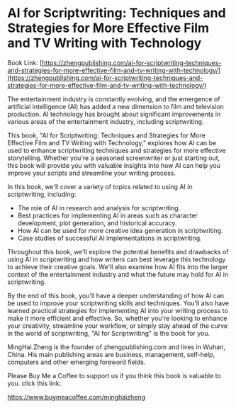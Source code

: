 # AI for Scriptwriting: Techniques and Strategies for More Effective Film and TV Writing with Technology

Book Link: [https://zhengpublishing.com/ai-for-scriptwriting-techniques-and-strategies-for-more-effective-film-and-tv-writing-with-technology/](https://zhengpublishing.com/ai-for-scriptwriting-techniques-and-strategies-for-more-effective-film-and-tv-writing-with-technology/)

The entertainment industry is constantly evolving, and the emergence of artificial intelligence (AI) has added a new dimension to film and television production. AI technology has brought about significant improvements in various areas of the entertainment industry, including scriptwriting.

This book, "AI for Scriptwriting: Techniques and Strategies for More Effective Film and TV Writing with Technology," explores how AI can be used to enhance scriptwriting techniques and strategies for more effective storytelling. Whether you're a seasoned screenwriter or just starting out, this book will provide you with valuable insights into how AI can help you improve your scripts and streamline your writing process.

In this book, we'll cover a variety of topics related to using AI in scriptwriting, including:

* The role of AI in research and analysis for scriptwriting.
* Best practices for implementing AI in areas such as character development, plot generation, and historical accuracy.
* How AI can be used for more creative idea generation in scriptwriting.
* Case studies of successful AI implementations in scriptwriting.

Throughout this book, we'll explore the potential benefits and drawbacks of using AI in scriptwriting and how writers can best leverage this technology to achieve their creative goals. We'll also examine how AI fits into the larger context of the entertainment industry and what the future may hold for AI in scriptwriting.

By the end of this book, you'll have a deeper understanding of how AI can be used to improve your scriptwriting skills and techniques. You'll also have learned practical strategies for implementing AI into your writing process to make it more efficient and effective. So, whether you're looking to enhance your creativity, streamline your workflow, or simply stay ahead of the curve in the world of scriptwriting, "AI for Scriptwriting" is the book for you.

MingHai Zheng is the founder of zhengpublishing.com and lives in Wuhan, China. His main publishing areas are business, management, self-help, computers and other emerging foreword fields.

Please Buy Me a Coffee to support us if you think this book is valuable to you. click this link:

https://www.buymeacoffee.com/minghaizheng
